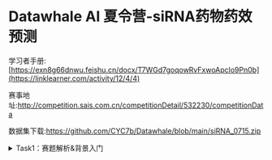 # Datawhale AI 夏令营-siRNA药物药效预测

学习者手册:[https://exn8g66dnwu.feishu.cn/docx/T7WGd7goqowRvFxwoApclo9Pn0b](https://linklearner.com/activity/12/4/4)

赛事地址:http://competition.sais.com.cn/competitionDetail/532230/competitionData

数据集下载:https://github.com/CYC7b/Datawhale/blob/main/siRNA_0715.zip

<details>
  <summary>Task1：赛题解析&背景入门</summary>

  ### 1. 赛题介绍
  本次比赛旨在利用机器学习技术，预测化学修饰后的siRNA序列在RNA干扰（RNAi）机制下对靶基因的沉默效率。RNAi是一种重要的基因表达调控机制，通过干扰特定基因的表达，可以用于疾病治疗。这次比赛的目标是通过构建并优化模型，准确预测siRNA的沉默效率，从而提升药物设计的效率和效果。

  **比赛流程**
  - 初赛阶段：提供一部分公开文献中提取的siRNA修饰序列和实验数据，参赛者需要使用这些数据训练模型并提交预测结果。初赛的重点是评估在训练集中出现过的目标mRNA序列，不同siRNA的沉默效率预测的准确性。
  - 复赛阶段：在初赛基础上，增加部分尚未公开的专利数据作为测试数据，评估模型在未见过的目标mRNA序列上的预测准确性。

  **数据集**
  数据集包括siRNA裸序列、经过化学修饰的siRNA序列、目标mRNA序列以及实验条件（如药物浓度、细胞系、转染方式等）。最重要的字段是mRNA_remaining_pct，这是我们模型的训练目标，表示siRNA对靶基因沉默后的剩余mRNA百分比，值越低表示沉默效率越好。

  ### 2. 评分机制
  在这个部分，我们会仔细介绍官方评分方案，让大家更加了解赛事官方平台是如何给我们的提交结果打分的~

  在这次比赛中，模型的评分由多个指标共同决定，以全面评估模型的性能。这些指标包括平均绝对误差（MAE）、区间内的平均绝对误差（Range MAE）和F1得分（F1 Score）。这些指标分别衡量模型在预测上的准确性和稳定性，以及在区间内的表现。最终的评分（Score）是综合这些指标的加权结果。通过下述代码，我们可以更加了解本次赛题的评分细节。

  ```python
  # score = 50% × (1−MAE/100) + 50% × F1 × (1−Range-MAE/100)
  def calculate_metrics(y_true, y_pred, threshold=30):
      mae = np.mean(np.abs(y_true - y_pred))

      y_true_binary = (y_true < threshold).astype(int)
      y_pred_binary = (y_pred < threshold).astype(int)

      mask = (y_pred >= 0) & (y_pred <= threshold)
      range_mae = mean_absolute_error(y_true[mask], y_pred[mask]) if mask.sum() > 0 else 100

      precision = precision_score(y_true_binary, y_pred_binary, average='binary')
      recall = recall_score(y_true_binary, y_pred_binary, average='binary')
      f1 = 2 * precision * recall / (precision + recall)
      score = (1 - mae / 100) * 0.5 + (1 - range_mae / 100) * f1 * 0.5
      return score
  ```

**代码实现解释**

1. 平均绝对误差（MAE）：
  ```python
  # 预测值和真实值之间绝对误差的平均值，衡量了模型预测的总体准确性。
  mae = np.mean(np.abs(y_true - y_pred))
  ```

2. 二值化处理：
  ```python
  # 这里将真实值和预测值进行二值化处理：如果值小于阈值（30），则为1，否则为0。
  y_true_binary = (y_true < threshold).astype(int)
  y_pred_binary = (y_pred < threshold).astype(int)
  ```

3. 区间内的平均绝对误差（Range MAE）：
  ```python
  # 这里计算在特定区间（0到阈值30）内的平均绝对误差。如果预测值在这个区间内，才计算其误差，否则设为100。这个指标评估了模型在重要预测区间内的表现。
  mask = (y_pred >= 0) & (y_pred <= threshold)
  range_mae = mean_absolute_error(y_true[mask], y_pred[mask]) if mask.sum() > 0 else 100
  ```

4. F1 分数
  ```python
  # 精确率是正确预测为正的样本占所有预测为正的样本的比例，召回率是正确预测为正的样本占所有真实为正的样本的比例。F1得分是精确率和召回率的调和平均数，综合考虑了两者的平衡。
  precision = precision_score(y_true_binary, y_pred_binary, average='binary')
  recall = recall_score(y_true_binary, y_pred_binary, average='binary')
  f1 = 2precision * recall / (precision + recall)
  ```

5. 综合评分（Score）
  ```python
  score = (1 - mae / 100) * 0.5 + (1 - range_mae / 100) * f1 * 0.5
  ```

最终的评分结合了MAE和区间内MAE的反比例值，以及F1得分。MAE和Range MAE越小，1减去它们的比值越大，表明误差小，模型表现好。F1得分高则表示模型分类性能好。最终评分是这几个值的加权平均数，权重各占50%。

### 3.相关生物背景知识

**AI与制药**

  长期以来，药物研发领域流传着“双十定律”，即从新药研发开始到产品获批上市，平均耗时十年，投入成本约十亿美元。所幸的是，大数据与人工智能（Artificial Intelligence，AI）的兴起，有望新药的研发走出这个“双十”困局，使药物研发的进度得以加速，成功率得以提高，同时成本也得以大大降低。如提升候选药物品质（改善靶点确证和先导分子优化流程、调整药物用途），优化临床试验设计（基于生物标志物的筛查、患者分级）等。AI制药企业英矽智能通过生成式人工智能筛选靶点并设计的小分子TNIK抑制剂候选药物INS018_055已完成Ⅱ期临床试验首例患者给药，给数以百万计特发性肺纤维化（IPF）病人群带去福音，其从靶点发现到人体临床开启仅用了18个月。AI辅助制药与生命科学研究已经成为一种新的范式。
  
  小干扰RNA (small interfering RNA,siRNA)生物学最重要生物技术之一，是发现能够通过一种被称为RNA干扰(RNA interference, RNAi)的现象来调节基因的表达。siRNA可用作研究体内和体外单基因功能的工具，是一类有吸引力的新型疗法，特别是针对治疗癌症和其他疾病的不可成药靶点。2018年，在结合靶向递送系统和经过高级化学修饰之后，全球首个siRNA药物Patisiran获批上市。如今，越来越多siRNA逐渐进入试验阶段甚至步入临床，这标志着临床领域实现精准医疗将不再只是一句口号，最终惠及更多患者。
  了解生物作用的机理与背景有助于设计更好的AI模型，来辅助siRNA的设计与优化。
  
**RNAi作用机制**
  生物体内，RNAi首先将较长的双链RNA加工和切割成 siRNA，通常在每条链的3'末端带有2个核苷酸突出端。负责这种加工的酶是一种RNase III样酶，称为Dicer。形成后，siRNA与一种称为RNA诱导的沉默复合物（RNAinduced silencing complex, RISC）的多蛋白组分复合物结合。在RISC复合物中，siRNA链被分离，具有更稳定的5′末端的链通常被整合到活性RISC复合物中。然后，反义单链siRNA组分引导并排列在靶mRNA上，并通过催化RISC蛋白（Argonaute family（Ago2））的作用，mRNA被切割，即对应基因被沉默，表达蛋白能力削弱。
</details>
